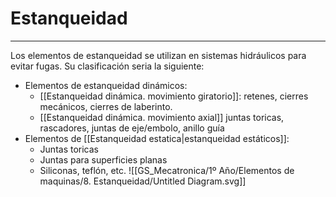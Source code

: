 # Estanqueidad
---
Los elementos de estanqueidad se utilizan en sistemas hidráulicos para evitar fugas. Su clasificación seria la siguiente:
- Elementos de estanqueidad dinámicos:
	- [[Estanqueidad dinámica. movimiento giratorio]]: retenes, cierres mecánicos, cierres de laberinto.
	- [[Estanqueidad dinámica. movimiento axial]] juntas toricas, rascadores, juntas de eje/embolo, anillo guía
- Elementos de [[Estanqueidad estatica|estanqueidad estáticos]]:
	- Juntas toricas
	- Juntas para superficies planas
	- Siliconas, teflón, etc.
![[GS_Mecatronica/1º Año/Elementos de maquinas/8. Estanqueidad/Untitled Diagram.svg]]